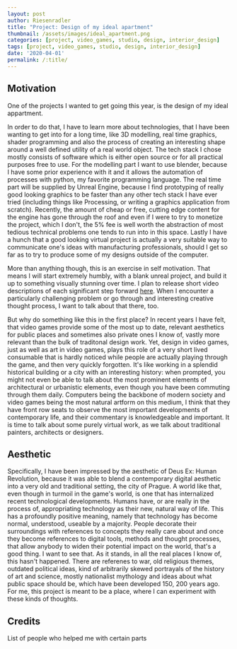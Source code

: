 ```yaml
---
layout: post
author: Riesenradler
title: "Project: Design of my ideal apartment"
thumbnail: /assets/images/ideal_apartment.png
categories: [project, video_games, studio, design, interior_design]
tags: [project, video_games, studio, design, interior_design]
date: '2020-04-01'
permalink: /:title/
---
```


## Motivation

One of the projects I wanted to get going this year, is the design of my ideal appartment.

<!--more-->
<!-- put this at the end of what we wish to have as an excerpt -->

In order to do that, I have to learn more about technologies, that I have been wanting to get into for a long time,
like 3D modelling, real time graphics, shader programming and also the process of creating an interesting shape around
a well defined utility of a real world object.
The tech stack I chose mostly consists of software which is either open source or for all practical purposes free to use.
For the modelling part I want to use blender, because I have some prior experience with it and it allows the automation of processes
with python, my favorite programming language. The real time part will be supplied by Unreal Engine, because I find prototyping of really
good looking graphics to be faster than any other tech stack I have ever tried (including things like Processing, or writing a graphics application
from scratch). Recently, the amount of cheap or free, cutting edge content for the engine has gone through the roof and even if I were to try to
monetize the project, which I don't, the 5% fee is well worth the abstraction of most tedious technical problems one tends to run into in this
space. Lastly I have a hunch that a good looking virtual project is actually a very suitable way to communicate one's ideas with manufacturing
professionals, should I get so far as to try to produce some of my designs outside of the computer.

More than anything though, this is an exercise in self motivation. That means I will start extremely humbly, with a blank unreal project,
and build it up to something visually stunning over time. I plan to release short video descriptions of each significant step forward
[here](https://www.youtube.com/channel/UCkyf5Jj3E-74nGi9W7a3xmQ). When I encounter a particularly challenging problem or go through
and interesting creative thought process, I want to talk about that there, too.

But why do something like this in the first place? In recent years I have felt, that video games provide some of the most up to date, relevant
aesthetics for public places and sometimes also private ones I know of, vastly more relevant than the bulk of traditonal design work. Yet,
design in video games, just as well as art in video games, plays this role of a very short lived consumable that is hardly noticed while people
are actually playing through the game, and then very quickly forgotten. It's like working in a splendid historical building or a city with an interesting
history: when prompted, you might not even be able to talk about the most prominent elements of architectural or urbanistic elements, even though you
have been commuting through them daily.
Computers being the backbone of modern society and video games being the most natural artform on this medium, I think that they have front row seats
to observe the most important developments of contemporary life, and their commentary is knowledgeable and important. It is time to talk about some
purely virtual work, as we talk about traditional painters, architects or designers.

## Aesthetic

Specifically, I have been impressed by the aesthetic of Deus Ex: Human Revolution, because it was able to blend a contemporary digital aesthetic
into a very old and traditional setting, the city of Prague. A world like that, even though in turmoil in the game's world, is one that has
internalized recent technological developments. Humans have, or are really in the process of, appropriating technology as their new, natural way
of life. This has a profoundly positive meaning, namely that technology has become normal, understood, useable by a majority. People decorate their
surroundings with references to concepts they really care about and once they become references to digital tools, methods and thought processes,
that allow anybody to widen their potential impact on the world, that's a good thing. I want to see that. As it stands, in all the real places
I know of, this hasn't happened. There are referenes to war, old religious themes, outdated political ideas, kind of arbitrarily skewed portrayals
of the history of art and science, mostly nationalist mythology and ideas about what public space should be, which have been developed 150, 200 years
ago. For me, this project is meant to be a place, where I can experiment with these kinds of thoughts.


## Credits

List of people who helped me with certain parts
